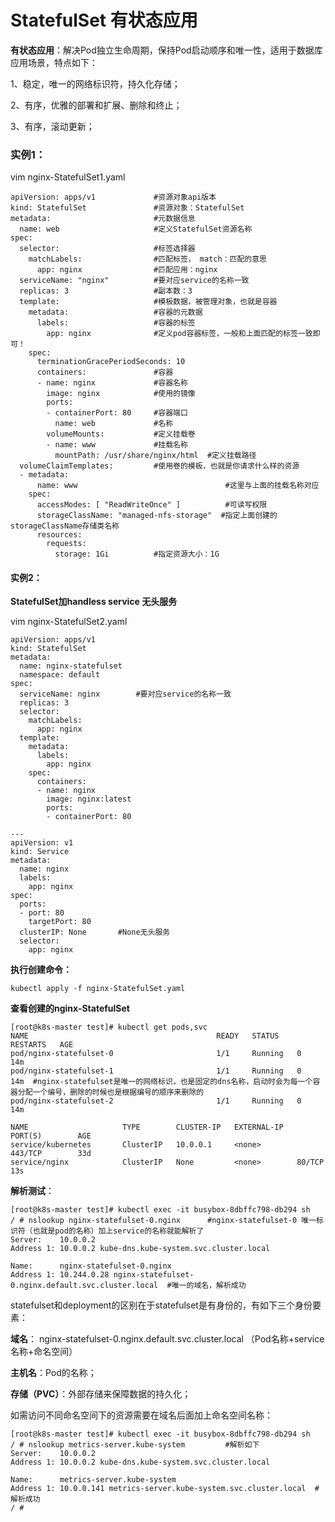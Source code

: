 # StatefulSet 有状态应用
**有状态应用**：解决Pod独立生命周期，保持Pod启动顺序和唯一性，适用于数据库应用场景，特点如下：

1、稳定，唯一的网络标识符，持久化存储；

2、有序，优雅的部署和扩展、删除和终止；

3、有序，滚动更新；

### 实例1：
vim nginx-StatefulSet1.yaml
``` shell
apiVersion: apps/v1				#资源对象api版本
kind: StatefulSet				#资源对象：StatefulSet	
metadata:						#元数据信息
  name: web						#定义StatefulSet资源名称
spec:
  selector:						#标签选择器
    matchLabels:				#匹配标签， match：匹配的意思
      app: nginx				#匹配应用：nginx
  serviceName: "nginx"          #要对应service的名称一致
  replicas: 3					#副本数：3
  template:						#模板数据，被管理对象，也就是容器
    metadata:					#容器的元数据
      labels:					#容器的标签
        app: nginx		        #定义pod容器标签，一般和上面匹配的标签一致即可！
    spec:
      terminationGracePeriodSeconds: 10
      containers:				#容器
      - name: nginx				#容器名称
        image: nginx			#使用的镜像
        ports:
        - containerPort: 80		#容器端口
          name: web				#名称
        volumeMounts:			#定义挂载卷
        - name: www				#挂载名称
          mountPath: /usr/share/nginx/html	#定义挂载路径
  volumeClaimTemplates:			#使用卷的模板，也就是你请求什么样的资源
  - metadata:
      name: www									#这里与上面的挂载名称对应
    spec:
      accessModes: [ "ReadWriteOnce" ]			#可读写权限
      storageClassName: "managed-nfs-storage"  #指定上面创建的 storageClassName存储类名称
      resources:
        requests:
          storage: 1Gi			#指定资源大小：1G
```

#### 实例2：

**StatefulSet加handless service 无头服务**

vim nginx-StatefulSet2.yaml
```shell
apiVersion: apps/v1
kind: StatefulSet
metadata:
  name: nginx-statefulset
  namespace: default
spec:
  serviceName: nginx        #要对应service的名称一致
  replicas: 3
  selector:
    matchLabels:
      app: nginx
  template:
    metadata:
      labels:
        app: nginx
    spec:
      containers:
      - name: nginx
        image: nginx:latest
        ports:
        - containerPort: 80

---
apiVersion: v1
kind: Service
metadata:
  name: nginx
  labels:
    app: nginx
spec:
  ports:
  - port: 80
    targetPort: 80
  clusterIP: None       #None无头服务
  selector:
    app: nginx

```
**执行创建命令：**
```shell
kubectl apply -f nginx-StatefulSet.yaml
```
**查看创建的nginx-StatefulSet**

```shell
[root@k8s-master test]# kubectl get pods,svc
NAME                                          READY   STATUS    RESTARTS   AGE
pod/nginx-statefulset-0                       1/1     Running   0          14m
pod/nginx-statefulset-1                       1/1     Running   0          14m  #nginx-statefulset是唯一的网络标识，也是固定的dns名称，启动时会为每一个容器分配一个编号，删除的时候也是根据编号的顺序来删除的
pod/nginx-statefulset-2                       1/1     Running   0          14m

NAME                     TYPE        CLUSTER-IP   EXTERNAL-IP   PORT(S)        AGE
service/kubernetes       ClusterIP   10.0.0.1     <none>        443/TCP        33d
service/nginx            ClusterIP   None         <none>        80/TCP         13s
```
**解析测试**：
```shell
[root@k8s-master test]# kubectl exec -it busybox-8dbffc798-db294 sh
/ # nslookup nginx-statefulset-0.nginx      #nginx-statefulset-0 唯一标识符（也就是pod的名称）加上service的名称就能解析了
Server:    10.0.0.2
Address 1: 10.0.0.2 kube-dns.kube-system.svc.cluster.local

Name:      nginx-statefulset-0.nginx        
Address 1: 10.244.0.28 nginx-statefulset-0.nginx.default.svc.cluster.local  #唯一的域名，解析成功
```
statefulset和deployment的区别在于statefulset是有身份的，有如下三个身份要素：

**域名**： nginx-statefulset-0.nginx.default.svc.cluster.local （Pod名称+service名称+命名空间）

**主机名**：Pod的名称；

**存储（PVC）**：外部存储来保障数据的持久化；

如需访问不同命名空间下的资源需要在域名后面加上命名空间名称：
```shell
[root@k8s-master test]# kubectl exec -it busybox-8dbffc798-db294 sh
/ # nslookup metrics-server.kube-system         #解析如下
Server:    10.0.0.2
Address 1: 10.0.0.2 kube-dns.kube-system.svc.cluster.local

Name:      metrics-server.kube-system
Address 1: 10.0.0.141 metrics-server.kube-system.svc.cluster.local  #解析成功
/ #
```